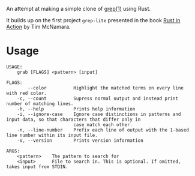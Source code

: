 An attempt at making a simple clone of [grep(1)](https://www.man7.org/linux/man-pages/man1/grep.1.html) using Rust.

It builds up on the first project `grep-lite` presented in the book [Rust in Action](https://www.manning.com/books/rust-in-action) by Tim McNamara.

# Usage
```
USAGE:
    grab [FLAGS] <pattern> [input]

FLAGS:
        --color          Highlight the matched terms on every line with red color.
    -c, --count          Supress normal output and instead print number of matching lines.
    -h, --help           Prints help information
	-i, --ignore-case    Ignore case distinctions in patterns and input data, so that characters that differ only in
                         case match each other.
    -n, --line-number    Prefix each line of output with the 1-based line number within its input file.
    -V, --version        Prints version information

ARGS:
    <pattern>    The pattern to search for
    <input>      File to search in. This is optional. If omitted, takes input from STDIN.

```
